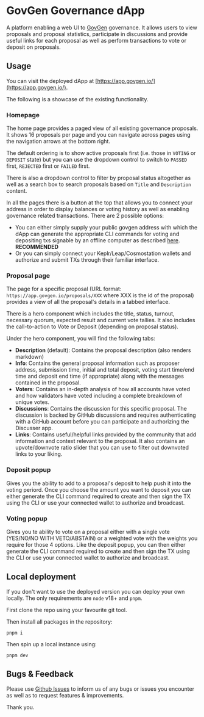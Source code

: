 # GovGen Governance dApp

A platform enabling a web UI to [GovGen](https://govgen.io) governance. It allows users to view proposals and proposal statistics, participate in discussions and provide useful links for each proposal as well as perform transactions to vote or deposit on proposals.

## Usage

You can visit the deployed dApp at [https://app.govgen.io/](https://app.govgen.io/).

The following is a showcase of the existing functionality.

### Homepage

The home page provides a paged view of all existing governance proposals. It shows 16 proposals per page and you can navigate across pages using the navigation arrows at the bottom right.

The default ordering is to show active proposals first (i.e. those in `VOTING` or `DEPOSIT` state) but you can use the dropdown control to switch to `PASSED` first, `REJECTED` first or `FAILED` first.

There is also a dropdown control to filter by proposal status altogether as well as a search box to search proposals based on `Title` and `Description` content.

In all the pages there is a button at the top that allows you to connect your address in order to display balances or voting history as well as enabling governance related transactions. There are 2 possible options:
- You can either simply supply your public govgen address with which the dApp can generate the appropriate CLI commands for voting and depositing txs signable by an offline computer as described [here](https://github.com/atomone-hub/govgen-proposals/blob/main/submit-tx-securely.md). **RECOMMENDED**
- Or you can simply connect your Keplr/Leap/Cosmostation wallets and authorize and submit TXs through their familiar interface.

### Proposal page

The page for a specific proposal (URL format: `https://app.govgen.io/proposals/XXX` where XXX is the id of the proposal) provides a view of all the proposal's details in a tabbed interface.

There is a hero component which includes the title, status, turnout, necessary quorum, expected result and current vote tallies. It also includes the call-to-action to Vote or Deposit (depending on proposal status).

Under the hero component, you will find the following tabs:

- **Description** (default): Contains the proposal description (also renders markdown)
- **Info**: Contains the general proposal information such as proposer address, submission time, initial and total deposit, voting start time/end time and deposit end time (if appropriate) along with the messages contained in the proposal.
- **Voters**: Contains an in-depth analysis of how all accounts have voted and how validators have voted including a complete breakdown of unique votes.
- **Discussions**: Contains the discussion for this specific proposal. The discussion is backed by GitHub discussions and requires authenticating with a GitHub account before you can participate and authorizing the Discusser app.
- **Links**: Contains useful/helpful links provided by the community that add information and context relevant to the proposal. It also contains an upvote/downvote ratio slider that you can use to filter out downvoted links to your liking.

### Deposit popup

Gives you the ability to add to a proposal's deposit to help push it into the voting periord. Once you choose the amount you want to deposit you can either generate the CLI command required to create and then sign the TX using the CLI or use your connected wallet to authorize and broadcast.

### Voting popup

Gives you te ability to vote on a proposal either with a single vote (YES/NO/NO WITH VETO/ABSTAIN) or a weighted vote with the weights you require for those 4 options. Like the deposit popup, you can then either generate the CLI command required to create and then sign the TX using the CLI or use your connected wallet to authorize and broadcast.

## Local deployment

If you don't want to use the deployed version you can deploy your own locally. The only requirements are `node` v18+ and `pnpm`.

First clone the repo using your favourite git tool.

Then install all packages in the repository:

```
pnpm i
```

Then spin up a local instance using:

```
pnpm dev
```

## Bugs & Feedback

Please use [Github Issues](https://github.com/allinbits/govgen-governance-dapp/issues) to inform us of any bugs or issues you encounter as well as to request features & improvements.

Thank you.